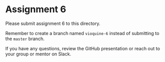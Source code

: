 # Assignment 6

Please submit assignment 6 to this directory.

Remember to create a branch named `vioquine-6` 
instead of submitting to the `master` branch.

If you have any questions, review the GitHub presentation or reach
out to your group or mentor on Slack.
